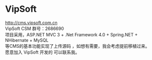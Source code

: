 VipSoft
=======
http://cms.vipsoft.com.cn
<br/>
VipSoft CSM
群号：2686690
<br/>
项目采用，ASP.NET MVC 3 + .Net Framework 4.0 + Spring.NET + NHibernate + MySQL
<br/>
等CMS的基本功能实现了上传源码 ，如想有需要，我会考虑提前移植过来。
<br/>
愿意加入 VipSoft 开发的 可以联系我。
